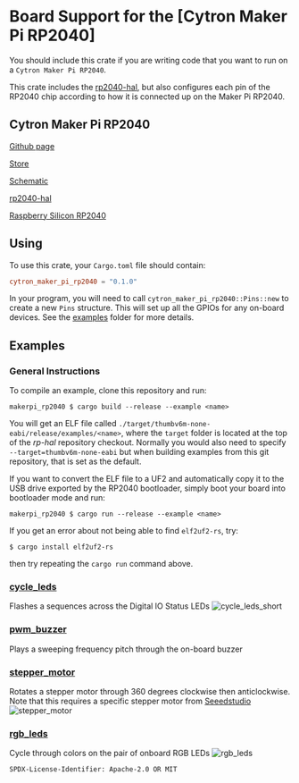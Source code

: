 # Board Support for the [Cytron Maker Pi RP2040]

You should include this crate if you are writing code that you want to run on
a `Cytron Maker Pi RP2040`.

This crate includes the [rp2040-hal](https://github.com/rp-rs/rp-hal/tree/main/rp2040-hal), but also configures each pin of the
RP2040 chip according to how it is connected up on the Maker Pi RP2040.

## Cytron Maker Pi RP2040

[Github page](https://github.com/CytronTechnologies/MAKER-PI-RP2040)


[Store](https://www.cytron.io/p-maker-pi-rp2040-simplifying-robotics-with-raspberry-pi-rp2040)

[Schematic](https://drive.google.com/file/d/1Zp8GYO8x7ThObB1G8RIZx2YdqrXtdUc0/view)

[rp2040-hal](https://github.com/rp-rs/rp-hal/tree/main/rp2040-hal)

[Raspberry Silicon RP2040](https://www.raspberrypi.org/products/rp2040/)

## Using

To use this crate, your `Cargo.toml` file should contain:

```toml
cytron_maker_pi_rp2040 = "0.1.0"
```

In your program, you will need to call `cytron_maker_pi_rp2040::Pins::new` to create
a new `Pins` structure. This will set up all the GPIOs for any on-board
devices. See the [examples](./examples) folder for more details.

## Examples

### General Instructions

To compile an example, clone this repository and run:

```console
makerpi_rp2040 $ cargo build --release --example <name>
```

You will get an ELF file called
`./target/thumbv6m-none-eabi/release/examples/<name>`, where the `target`
folder is located at the top of the _rp-hal_ repository checkout. Normally
you would also need to specify `--target=thumbv6m-none-eabi` but when
building examples from this git repository, that is set as the default.

If you want to convert the ELF file to a UF2 and automatically copy it to the
USB drive exported by the RP2040 bootloader, simply boot your board into
bootloader mode and run:

```console
makerpi_rp2040 $ cargo run --release --example <name>
```

If you get an error about not being able to find `elf2uf2-rs`, try:

```console
$ cargo install elf2uf2-rs
```
then try repeating the `cargo run` command above.

### [cycle_leds](./examples/cycle_leds.rs)

Flashes a sequences across the Digital IO Status LEDs
![cycle_leds_short](https://user-images.githubusercontent.com/60134748/147382950-5b604745-e228-4547-98fd-60a724a2722e.gif)

### [pwm_buzzer](./examples/pwm_buzzer.rs)

Plays a sweeping frequency pitch through the on-board buzzer

### [stepper_motor](./examples/stepper_motor.rs)

Rotates a stepper motor through 360 degrees clockwise then anticlockwise.
Note that this requires a specific stepper motor from 
[Seeedstudio](https://www.seeedstudio.com/Small-Size-and-High-Torque-Stepper-Motor-24BYJ48-p-1922.html)
![stepper_motor](https://user-images.githubusercontent.com/60134748/147382999-05e75b5f-d0d5-441a-ab51-25bb6e41589e.gif)

### [rgb_leds](./examples/rgb_leds.rs)

Cycle through colors on the pair of onboard RGB LEDs
![rgb_leds](https://user-images.githubusercontent.com/60134748/147383061-d26a1684-b45e-4e1a-b32d-eb3591e6b085.gif)


`SPDX-License-Identifier: Apache-2.0 OR MIT`

